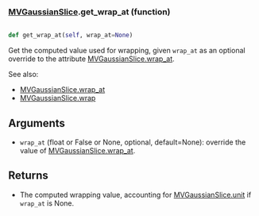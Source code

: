 ### [MVGaussianSlice](MVGaussianSlice.md).get_wrap_at (function)


```py

def get_wrap_at(self, wrap_at=None)

```



Get the computed value used for wrapping, given `wrap_at` as an optional
override to the attribute [MVGaussianSlice.wrap_at](MVGaussianSlice.wrap_at.md).

See also:

* [MVGaussianSlice.wrap_at](MVGaussianSlice.wrap_at.md)
* [MVGaussianSlice.wrap](MVGaussianSlice.wrap.md)

Arguments
------------
* `wrap_at` (float or False or None, optional, default=None): override
    the value of [MVGaussianSlice.wrap_at](MVGaussianSlice.wrap_at.md).

Returns
----------
* The computed wrapping value, accounting for [MVGaussianSlice.unit](MVGaussianSlice.unit.md) if `wrap_at`
    is None.

